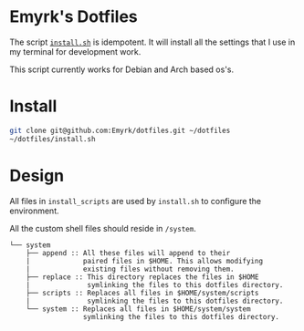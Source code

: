 # Emyrk's Dotfiles

The script [`install.sh`](install.sh) is idempotent. It will install all the settings that I use in my terminal for development work. 

This script currently works for Debian and Arch based os's.

# Install

```bash
git clone git@github.com:Emyrk/dotfiles.git ~/dotfiles
~/dotfiles/install.sh
```

# Design 

All files in `install_scripts` are used by `install.sh` to configure the environment.

All the custom shell files should reside in `/system`.

```
└── system
    ├── append :: All these files will append to their 
    |             paired files in $HOME. This allows modifying
    |             existing files without removing them.
    ├── replace :: This directory replaces the files in $HOME
    |              symlinking the files to this dotfiles directory.
    ├── scripts :: Replaces all files in $HOME/system/scripts
    |              symlinking the files to this dotfiles directory.
    └── system :: Replaces all files in $HOME/system/system
                  symlinking the files to this dotfiles directory.
```

